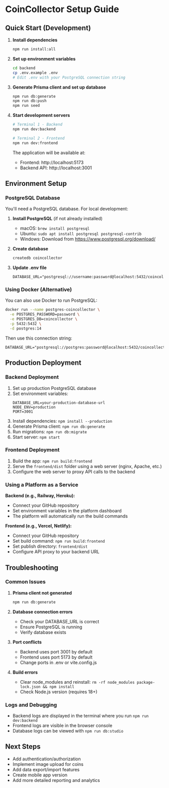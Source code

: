 # CoinCollector Setup Guide

## Quick Start (Development)

1. **Install dependencies**
   ```bash
   npm run install:all
   ```

2. **Set up environment variables**
   ```bash
   cd backend
   cp .env.example .env
   # Edit .env with your PostgreSQL connection string
   ```

3. **Generate Prisma client and set up database**
   ```bash
   npm run db:generate
   npm run db:push
   npm run seed
   ```

4. **Start development servers**
   ```bash
   # Terminal 1 - Backend
   npm run dev:backend

   # Terminal 2 - Frontend  
   npm run dev:frontend
   ```

   The application will be available at:
   - Frontend: http://localhost:5173
   - Backend API: http://localhost:3001

## Environment Setup

### PostgreSQL Database

You'll need a PostgreSQL database. For local development:

1. **Install PostgreSQL** (if not already installed)
   - macOS: `brew install postgresql`
   - Ubuntu: `sudo apt install postgresql postgresql-contrib`
   - Windows: Download from https://www.postgresql.org/download/

2. **Create database**
   ```sql
   createdb coincollector
   ```

3. **Update .env file**
   ```
   DATABASE_URL="postgresql://username:password@localhost:5432/coincollector"
   ```

### Using Docker (Alternative)

You can also use Docker to run PostgreSQL:

```bash
docker run --name postgres-coincollector \
  -e POSTGRES_PASSWORD=password \
  -e POSTGRES_DB=coincollector \
  -p 5432:5432 \
  -d postgres:14
```

Then use this connection string:
```
DATABASE_URL="postgresql://postgres:password@localhost:5432/coincollector"
```

## Production Deployment

### Backend Deployment

1. Set up production PostgreSQL database
2. Set environment variables:
   ```
   DATABASE_URL=your-production-database-url
   NODE_ENV=production
   PORT=3001
   ```
3. Install dependencies: `npm install --production`
4. Generate Prisma client: `npm run db:generate`
5. Run migrations: `npm run db:migrate`
6. Start server: `npm start`

### Frontend Deployment

1. Build the app: `npm run build:frontend`
2. Serve the `frontend/dist` folder using a web server (nginx, Apache, etc.)
3. Configure the web server to proxy API calls to the backend

### Using a Platform as a Service

**Backend (e.g., Railway, Heroku):**
- Connect your GitHub repository
- Set environment variables in the platform dashboard
- The platform will automatically run the build commands

**Frontend (e.g., Vercel, Netlify):**
- Connect your GitHub repository
- Set build command: `npm run build:frontend`
- Set publish directory: `frontend/dist`
- Configure API proxy to your backend URL

## Troubleshooting

### Common Issues

1. **Prisma client not generated**
   ```bash
   npm run db:generate
   ```

2. **Database connection errors**
   - Check your DATABASE_URL is correct
   - Ensure PostgreSQL is running
   - Verify database exists

3. **Port conflicts**
   - Backend uses port 3001 by default
   - Frontend uses port 5173 by default
   - Change ports in .env or vite.config.js

4. **Build errors**
   - Clear node_modules and reinstall: `rm -rf node_modules package-lock.json && npm install`
   - Check Node.js version (requires 18+)

### Logs and Debugging

- Backend logs are displayed in the terminal where you run `npm run dev:backend`
- Frontend logs are visible in the browser console
- Database logs can be viewed with `npm run db:studio`

## Next Steps

- Add authentication/authorization
- Implement image upload for coins
- Add data export/import features
- Create mobile app version
- Add more detailed reporting and analytics